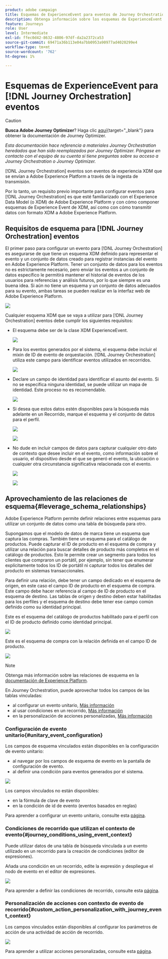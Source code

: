 ```yaml
---
product: adobe campaign
title: Esquemas de ExperienceEvent para eventos de Journey Orchestration
description: Obtenga información sobre los esquemas de ExperienceEvent para eventos de Journey Orchestration
feature: Journeys
role: User
level: Intermediate
exl-id: ffec0d42-8632-4806-97df-da2a2372ca53
source-git-commit: 69471a36b113e04a7bb0953a90977ad4020299e4
workflow-type: tm+mt
source-wordcount: '762'
ht-degree: 1%

---
```


# Esquemas de ExperienceEvent para [!DNL Journey Orchestration] eventos


>[!CAUTION]
>
>**Busca Adobe Journey Optimizer**? Haga clic [aquí](https://experienceleague.adobe.com/es/docs/journey-optimizer/using/ajo-home){target="_blank"} para obtener la documentación de Journey Optimizer.
>
>
>_Esta documentación hace referencia a materiales Journey Orchestration heredados que han sido reemplazados por Journey Optimizer. Póngase en contacto con el equipo de su cuenta si tiene preguntas sobre su acceso a Journey Orchestration o Journey Optimizer._



[!DNL Journey Orchestration] eventos son eventos de experiencia XDM que se envían a Adobe Experience Platform a través de la ingesta de transmisión.

Por lo tanto, un requisito previo importante para configurar eventos para [!DNL Journey Orchestration] es que esté familiarizado con el Experience Data Model (o XDM) de Adobe Experience Platform y con cómo componer esquemas de Experience Event de XDM, así como con cómo transmitir datos con formato XDM a Adobe Experience Platform.

## Requisitos de esquema para [!DNL Journey Orchestration] eventos

El primer paso para configurar un evento para [!DNL Journey Orchestration] es asegurarse de que tiene un esquema XDM definido para representar el evento y un conjunto de datos creado para registrar instancias del evento en Adobe Experience Platform. Tener un conjunto de datos para los eventos no es estrictamente necesario, pero enviar los eventos a un conjunto de datos específico le permitirá mantener el historial de eventos de los usuarios para referencias y análisis futuros, por lo que siempre es una buena idea. Si aún no tiene un esquema y un conjunto de datos adecuados para su evento, ambas tareas se pueden realizar en la interfaz web de Adobe Experience Platform.

![](../assets/schema1.png)

Cualquier esquema XDM que se vaya a utilizar para [!DNL Journey Orchestration] eventos debe cumplir los siguientes requisitos:

* El esquema debe ser de la clase XDM ExperienceEvent.

  ![](../assets/schema2.png)

* Para los eventos generados por el sistema, el esquema debe incluir el mixin de ID de evento de orquestación. [!DNL Journey Orchestration] utiliza este campo para identificar eventos utilizados en recorridos.

  ![](../assets/schema3.png)

* Declare un campo de identidad para identificar el asunto del evento. Si no se especifica ninguna identidad, se puede utilizar un mapa de identidad. Este proceso no es recomendable.

  ![](../assets/schema4.png)

* Si desea que estos datos estén disponibles para la búsqueda más adelante en un Recorrido, marque el esquema y el conjunto de datos para el perfil.

  ![](../assets/schema5.png)

  ![](../assets/schema6.png)

* No dude en incluir campos de datos para capturar cualquier otro dato de contexto que desee incluir en el evento, como información sobre el usuario, el dispositivo desde el que se generó el evento, la ubicación o cualquier otra circunstancia significativa relacionada con el evento.

  ![](../assets/schema7.png)

  ![](../assets/schema8.png)

## Aprovechamiento de las relaciones de esquema{#leverage_schema_relationships}

Adobe Experience Platform permite definir relaciones entre esquemas para utilizar un conjunto de datos como una tabla de búsqueda para otro.

Supongamos que el modelo de datos de marca tiene un esquema que captura las compras. También tiene un esquema para el catálogo de productos. Puede capturar el ID de producto en el esquema de compra y utilizar una relación para buscar detalles de producto más completos en el catálogo de productos. Esto le permite crear un segmento para todos los clientes que compraron un portátil, por ejemplo, sin tener que enumerar explícitamente todos los ID de portátil ni capturar todos los detalles del producto en sistemas transaccionales.

Para definir una relación, debe tener un campo dedicado en el esquema de origen, en este caso el campo ID de producto en el esquema de compra. Este campo debe hacer referencia al campo de ID de producto en el esquema de destino. Las tablas de origen y destino deben estar habilitadas para los perfiles y el esquema de destino debe tener ese campo común definido como su identidad principal.

Este es el esquema del catálogo de productos habilitado para el perfil con el ID de producto definido como identidad principal.

![](../assets/schema9.png)

Este es el esquema de compra con la relación definida en el campo ID de producto.

![](../assets/schema10.png)

>[!NOTE]
>
>Obtenga más información sobre las relaciones de esquema en la [documentación de Experience Platform](https://experienceleague.adobe.com/docs/platform-learn/tutorials/schemas/configure-relationships-between-schemas.html?lang=en).

En Journey Orchestration, puede aprovechar todos los campos de las tablas vinculadas:

* al configurar un evento unitario, [Más información](../event/experience-event-schema.md#unitary_event_configuration)
* al usar condiciones en un recorrido, [Más información](../event/experience-event-schema.md#journey_conditions_using_event_context)
* en la personalización de acciones personalizadas, [Más información](../event/experience-event-schema.md#custom_action_personalization_with_journey_event_context)

### Configuración de evento unitario{#unitary_event_configuration}

Los campos de esquema vinculados están disponibles en la configuración de evento unitario:

* al navegar por los campos de esquema de evento en la pantalla de configuración de evento.
* al definir una condición para eventos generados por el sistema.

![](../assets/schema11.png)

Los campos vinculados no están disponibles:

* en la fórmula de clave de evento
* en la condición de id de evento (eventos basados en reglas)

Para aprender a configurar un evento unitario, consulte esta [página](../event/about-creating.md).

### Condiciones de recorrido que utilizan el contexto de evento{#journey_conditions_using_event_context}

Puede utilizar datos de una tabla de búsqueda vinculada a un evento utilizado en un recorrido para la creación de condiciones (editor de expresiones).

Añada una condición en un recorrido, edite la expresión y despliegue el nodo de evento en el editor de expresiones.

![](../assets/schema12.png)

Para aprender a definir las condiciones de recorrido, consulte esta [página](../building-journeys/condition-activity.md).

### Personalización de acciones con contexto de evento de recorrido{#custom_action_personalization_with_journey_event_context}

Los campos vinculados están disponibles al configurar los parámetros de acción de una actividad de acción de recorrido.

![](../assets/schema13.png)

Para aprender a utilizar acciones personalizadas, consulte esta [página](../building-journeys/using-custom-actions.md).

